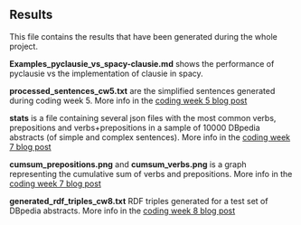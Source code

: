 ## Results
This file contains the results that have been generated during the whole project.

**Examples_pyclausie_vs_spacy-clausie.md** shows the performance of pyclausie vs the implementation of clausie in spacy.

**processed_sentences_cw5.txt** are the simplified sentences generated during coding week 5. More info in the [coding week 5 blog post](https://fcabla.github.io/DBpedia-abstracts-to-RDF/coding-week5)

**stats** is a file containing several json files with the most common verbs, prepositions and verbs+prepositions in a sample of 10000 DBpedia abstracts (of simple and complex sentences). More info in the [coding week 7 blog post](https://fcabla.github.io/DBpedia-abstracts-to-RDF/coding-week7)

**cumsum_prepositions.png** and **cumsum_verbs.png** is a graph representing the cumulative sum of verbs and prepositions. More info in the [coding week 7 blog post](https://fcabla.github.io/DBpedia-abstracts-to-RDF/coding-week7)

**generated_rdf_triples_cw8.txt** RDF triples generated for a test set of DBpedia abstracts. More info in the [coding week 8 blog post](https://fcabla.github.io/DBpedia-abstracts-to-RDF/coding-week8)